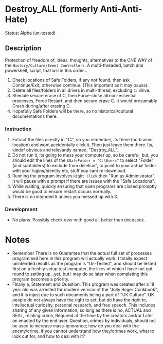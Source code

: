# Destroy_ALL (formerly Anti-Anti-Hate)
Status: Alpha (un-tested)

## Description
Protection of freedom of, ideas, thoughts, alternatives to the ONE WAY of the `History/Culture/Event Controllers`. A multi-threaded, batch and powershell, script, that will in this order...
1. Check locations of Safe Folders, if any not found, then ask Continue/Exit, otherwise continue. (This important as it may pause).
2. Delete all files/folders in all drives in multi-thread, excluding `C:` drive.
3. Shedule secure erase of C, then Force-close all non-essential processes, Force Restart, and then secure erase C. It would presumably Crash during/after erasing C. 
4. Hopefully Safe Folders will be there, so no historical/cultural documentations there.

### Instruction
1. Extract the files directly in "C:\", so you remember, its there (no brainer location) and wont accidentally click it. Then just leave them there. Its, kindof obvious and relevantly named, "Destroy_ALL".
2. Do not run it, its going to mess your computer up, so be careful, but, you should edit the lines of the `$SafeFolder = "C:\Users"` to select  "Folder (and subfolders) to exclude from deletion", to point to your actual folder with your logins/identity etc, stuff you cant re-download.
3. Running the program involves `Right Click` then "Run as Administrator". It will pause with a prompt if there are issues with the "Safe Locations". 
4. While waiting, quickly ensuring that open programs are closed promptly would be good to ensure restart occurs normally. 
5. There is no intended 5 unless you messed up with 3.

### Development
- No plans. Possibly check over with good ai, better than deepseek.

# Notes
- Remember There is no Guarantee that the actual full set of processes programmed here in this program will actually work, I totally expect unintended results as the program is "Un-Tested", and should be tested first on a freshly setup test computer, the likes of which I have not got round to setting up...yet, but I may do so later when completing this program becomes a priority.
- Finally a, Statement and Question. This program was created after a 18 year old was arrested for modern verison of the "Jolly Roger Cookbook", and it is injust due to such documents being a part of "UK Culture". UK people do not always have the right to act, but do have the right to, intellectual curiosity, personal research, and free speech. This includes sharing of any given information, so long as there is no, ACTUAL and REAL, relating crime, Required at the time by the creators and/or Later on enacted by the end user. Question, crimes by individuals, should not be used to increase mass-ignorance; how do you deal with the enemy/crime, if you cannot understand how they/crimes work, what to look out for, and how to deal with it?
